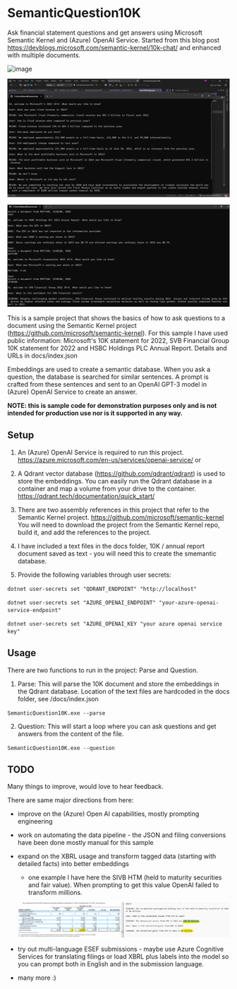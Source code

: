# SemanticQuestion10K

Ask financial statement questions and get answers using Microsoft Semantic Kernel and (Azure) OpenAI Service. 
Started from this blog post https://devblogs.microsoft.com/semantic-kernel/10k-chat/ and enhanced with multiple documents.

![image](https://raw.githubusercontent.com/ralucaminea/SemanticQuestion10K/main/10k-q-and-a.png)

![image](https://raw.githubusercontent.com/ralucaminea/SemanticQuestion10K/main/MS10K_FirstTest.png)

![image](https://raw.githubusercontent.com/ralucaminea/SemanticQuestion10K/main/SwitchFilingContext_Test3Submissions.png)

This is a sample project that shows the basics of how to ask questions to a document using the Semantic Kernel project (https://github.com/microsoft/semantic-kernel). For this sample I have used public information: Microsoft's 10K statement for 2022, SVB Financial Group 10K statement for 2022 and HSBC Holdings PLC Annual Report. Details and URLs in docs/index.json 

Embeddings are used to create a semantic database. When you ask a question, the database is searched for similar sentences. 
A prompt is crafted from these sentences and sent to an OpenAI GPT-3 model in (Azure) OpenAI Service to create an answer.


**NOTE: this is sample code for demonstration purposes only and is not intended for production use nor is it supported in any way.** 

## Setup

1. An (Azure) OpenAI Service is required to run this project. https://azure.microsoft.com/en-us/services/openai-service/ or 

2. A Qdrant vector database (https://github.com/qdrant/qdrant) is used to store the embeddings. You can easily run the Qdrant database in a container and map a volume from your drive to the container. https://qdrant.tech/documentation/quick_start/

3. There are two assembly references in this project that refer to the Semantic Kernel project. https://github.com/microsoft/semantic-kernel  You will need to download the project from the Semantic Kernel repo, build it, and add the references to the project. 

4. I have included a text files in the docs folder, 10K / annual report document saved as text - you will need this to create 
the smemantic database. 

5. Provide the following variables through user secrets:

`dotnet user-secrets set "QDRANT_ENDPOINT" "http://localhost"`

`dotnet user-secrets set "AZURE_OPENAI_ENDPOINT" "your-azure-openai-service-endpoint"`

`dotnet user-secrets set "AZURE_OPENAI_KEY "your azure openai service key"`



## Usage

There are two functions to run in the project: Parse and Question.

1. Parse: This will parse the 10K document and store the embeddings in the Qdrant database. 
Location of the text files are hardcoded in the docs folder, see 
/docs/index.json

`
SemanticQuestion10K.exe --parse 
`


2. Question: This will start a loop where you can ask questions and get answers from the content of the file.

`
SemanticQuestion10K.exe --question
`

## TODO
Many things to improve, would love to hear feedback. 

There are same major directions from here:
- improve on the (Azure) Open AI capabilities, mostly prompting engineering
- work on automating the data pipeline - the JSON and filing conversions have been done mostly manual for this sample
- expand on the XBRL usage and transform tagged data (starting with detailed facts) into better embeddings 
	- one example I have here the SIVB HTM (held to maturity securities and fair value). When prompting to get this value OpenAI failed to transform millions. 
	
	![image](https://raw.githubusercontent.com/ralucaminea/SemanticQuestion10K/main/HTM_SIVB10K_SemanticIssue.png)
- try out multi-language ESEF submissions - maybe use Azure Cognitive Services for translating filings or load XBRL plus labels into the model so you can prompt both in English and in the submission language.
- many more :) 

